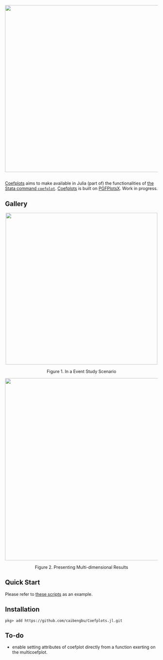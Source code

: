 <h1>
  <p align="center">
    <img width="550" src="https://raw.githubusercontent.com/caibengbu/Coefplots.jl/main/assets/logo.svg">
  </p>
</h1>


[Coefplots](https://github.com/caibengbu/Coefplots.jl) aims to make available in Julia (part of) the functionalities of [the Stata command `coefplot`](http://repec.sowi.unibe.ch/stata/coefplot/getting-started.html). [Coefplots](https://github.com/caibengbu/Coefplots.jl) is built on [PGFPlotsX](https://github.com/KristofferC/PGFPlotsX.jl/tree/ada03510396af592e05b2e382a0c12ce37ee3cc8). Work in progress.

## Gallery
<p align="center">
  <img width="500" src="https://raw.githubusercontent.com/caibengbu/Coefplots.jl/main/assets/esplot.svg">
</p>

<p align="center">
  Figure 1. In a Event Study Scenario
</p>

<p align="center">
  <img width="600" src="https://raw.githubusercontent.com/caibengbu/Coefplots.jl/main/assets/elasticity.svg">
</p>

<p align="center">
  Figure 2. Presenting Multi-dimensional Results
</p>

## Quick Start

Please refer to [these scripts](test/) as an example.

## Installation
```
pkg> add https://github.com/caibengbu/Coefplots.jl.git
```

## To-do
- enable setting attributes of coefplot directly from a function exerting on the multicoefplot.
